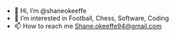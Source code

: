 - 👋 Hi, I’m @shaneokeeffe
- 👀 I’m interested in Football, Chess, Software, Coding
- 📫 How to reach me Shane.okeeffe94@gmail.com

<!---
shaneokeeffe/shaneokeeffe is a ✨ special ✨ repository because its `README.md` (this file) appears on your GitHub profile.
You can click the Preview link to take a look at your changes.
--->
